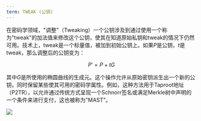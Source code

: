 ```yaml
---
term: TWEAK (公钥)
---
```


在密码学领域，"调整"（Tweaking）一个公钥涉及到通过使用一个称为"tweak"的加法值来修改这个公钥，使其在知道原始私钥和tweak的情况下仍然可用。技术上，tweak是一个标量值，被加到初始公钥上。如果$P$是公钥，$t$是tweak，那么调整后的公钥变为：

$$
P' = P + tG
$$

其中$G$是所使用的椭圆曲线的生成元。这个操作允许从原始密钥派生出一个新的公钥，同时保留某些使其可用的密码学属性。例如，这种方法用于Taproot地址（P2TR），以允许通过传统方式呈现一个Schnorr签名或满足Merkle树中声明的一个条件来进行支付，这也被称为"MAST"。

![](../../dictionnaire/assets/26.png)